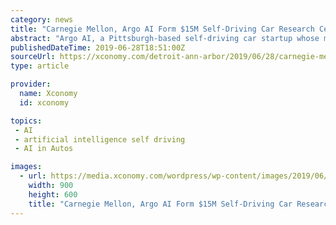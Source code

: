 ```yaml
---
category: news
title: "Carnegie Mellon, Argo AI Form $15M Self-Driving Car Research Center"
abstract: "Argo AI, a Pittsburgh-based self-driving car startup whose majority ... He says that despite the rapid advancement of the robotics and artificial intelligence technologies needed to power AVs ..."
publishedDateTime: 2019-06-28T18:51:00Z
sourceUrl: https://xconomy.com/detroit-ann-arbor/2019/06/28/carnegie-mellon-argo-ai-form-15m-self-driving-car-research-center/
type: article

provider:
  name: Xconomy
  id: xconomy

topics:
 - AI
 - artificial intelligence self driving
 - AI in Autos

images:
  - url: https://media.xconomy.com/wordpress/wp-content/images/2019/06/28141525/Argo-AI-2-e1561745741664.jpg
    width: 900
    height: 600
    title: "Carnegie Mellon, Argo AI Form $15M Self-Driving Car Research Center"
---
```

